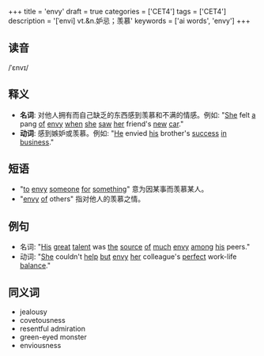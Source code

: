 +++
title = 'envy'
draft = true
categories = ['CET4']
tags = ['CET4']
description = '[ˈenvi] vt.&n.妒忌；羡慕'
keywords = ['ai words', 'envy']
+++

## 读音
/ˈɛnvɪ/

## 释义
- **名词**: 对他人拥有而自己缺乏的东西感到羡慕和不满的情感。例如: "[She](/zh/post/she/) felt [a](/zh/post/a/) pang [of](/zh/post/of/) [envy](/zh/post/envy/) [when](/zh/post/when/) [she](/zh/post/she/) [saw](/zh/post/saw/) [her](/zh/post/her/) friend's [new](/zh/post/new/) [car](/zh/post/car/)."
- **动词**: 感到嫉妒或羡慕。例如: "[He](/zh/post/he/) envied [his](/zh/post/his/) brother's [success](/zh/post/success/) [in](/zh/post/in/) [business](/zh/post/business/)."

## 短语
- "[to](/zh/post/to/) [envy](/zh/post/envy/) [someone](/zh/post/someone/) [for](/zh/post/for/) [something](/zh/post/something/)" 意为因某事而羡慕某人。
- "[envy](/zh/post/envy/) [of](/zh/post/of/) others" 指对他人的羡慕之情。

## 例句
- 名词: "[His](/zh/post/his/) [great](/zh/post/great/) [talent](/zh/post/talent/) was [the](/zh/post/the/) [source](/zh/post/source/) [of](/zh/post/of/) [much](/zh/post/much/) [envy](/zh/post/envy/) [among](/zh/post/among/) [his](/zh/post/his/) peers."
- 动词: "[She](/zh/post/she/) couldn't [help](/zh/post/help/) [but](/zh/post/but/) [envy](/zh/post/envy/) [her](/zh/post/her/) colleague's [perfect](/zh/post/perfect/) work-life [balance](/zh/post/balance/)."

## 同义词
- jealousy
- covetousness
- resentful admiration
- green-eyed monster
- enviousness
